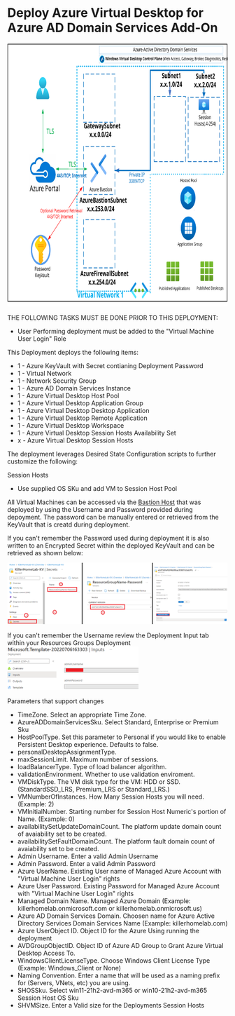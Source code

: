 # Deploy Azure Virtual Desktop for Azure AD Domain Services Add-On
<img src="./x_Images/AzureVirtualDesktopAzureActiveDirectoryDomainServicesAddOn.svg" height="600" width="800"/>

THE FOLLOWING TASKS MUST BE DONE PRIOR TO THIS DEPLOYMENT:

- User Performing deployment must be added to the "Virtual Machine User Login" Role

This Deployment deploys the following items:

- 1 - Azure KeyVault with Secret contianing Deployment Password
- 1 - Virtual Network
- 1 - Network Security Group
- 1 - Azure AD Domain Services Instance
- 1 - Azure Virtual Desktop Host Pool
- 1 - Azure Virtual Desktop Application Group
- 1 - Azure Virtual Desktop Desktop Application
- 1 - Azure Virtual Desktop Remote Application
- 1 - Azure Virtual Desktop Workspace
- 1 - Azure Virtual Desktop Session Hosts Availability Set
- x - Azure Virtual Desktop Session Hosts

The deployment leverages Desired State Configuration scripts to further customize the following:

Session Hosts
- Use supplied OS SKu and add VM to Session Host Pool

All Virtual Machines can be accessed via the [Bastion Host](https://docs.microsoft.com/en-us/azure/bastion/bastion-overview) that was deployed by using the Username and Password provided during depoyment.  The password can be manually entered or retrieved from the KeyVault that is creatd during deployment.

If you can't remember the Password used during deployment it is also written to an Encrypted Secret within the deployed KeyVault and can be retrieved as shown below:

<img src="./x_Images/DeploymentPassword.png" width="600"/>

If you can't remember the Username review the Deployment Input tab within your Resources Groups Deployment
<img src="./x_Images/DeploymentUsername.png" width="300"/>

Parameters that support changes
- TimeZone.  Select an appropriate Time Zone.
- AzureADDomainServicesSku.  Select Standard, Enterprise or Premium Sku
- HostPoolType.  Set this parameter to Personal if you would like to enable Persistent Desktop experience. Defaults to false.
- personalDesktopAssignmentType.  
- maxSessionLimit.  Maximum number of sessions.
- loadBalancerType.  Type of load balancer algorithm.
- validationEnvironment.  Whether to use validation enviroment.
- VMDiskType.  The VM disk type for the VM: HDD or SSD. (StandardSSD_LRS, Premium_LRS or Standard_LRS.)
- VMNumberOfInstances.  How Many Session Hosts you will need. (Example:  2)
- VMInitialNumber.  Starting number for Session Host Numeric's portion of Name. (Example: 0)
- availabilitySetUpdateDomainCount. The platform update domain count of avaiability set to be created.
- availabilitySetFaultDomainCount. The platform fault domain count of avaiability set to be created.
- Admin Username.  Enter a valid Admin Username
- Admin Password.  Enter a valid Admin Password
- Azure UserName.  Existing User name of Managed Azure Account with "Virtual Machine User Login" rights
- Azure User Password.  Existing Password for Managed Azure Account with "Virtual Machine User Login" rights 
- Managed Domain Name.  Managed Azure Domain (Example:  killerhomelab.onmicrosoft.com or killerhomelab.onmicrosoft.us)
- Azure AD Domain Services Domain.  Choosen name for Azure Active Directory Services Domain Services Name (Example:  killerhomelab.com)
- Azure UserObject ID.  Object ID for the Azure Using running the deployment
- AVDGroupObjectID.  Object ID of Azure AD Group to Grant Azure Virtual Desktop Access To.
- WindowsClientLicenseType.  Choose Windows Client License Type (Example:  Windows_Client or None)
- Naming Convention. Enter a name that will be used as a naming prefix for (Servers, VNets, etc) you are using.
- SHOSSku.  Select win11-21h2-avd-m365 or win10-21h2-avd-m365 Session Host OS Sku
- SHVMSize.  Enter a Valid size for the Deployments Session Hosts